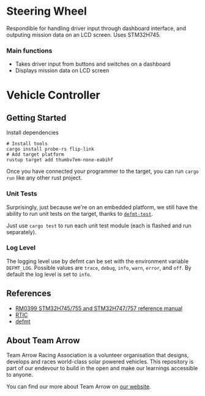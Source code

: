# Steering Wheel

Respondible for handling driver input through dashboard interface, and outputing mission data on an LCD screen. Uses STM32H745.

### Main functions
* Takes driver input from buttons and switches on a dashboard
* Displays mission data on LCD screen

# Vehicle Controller

## Getting Started

Install dependencies

```shell
# Install tools
cargo install probe-rs flip-link
# Add target platform
rustup target add thumbv7em-none-eabihf
```

Once you have connected your programmer to the target, you can run `cargo run` like any other rust project.

### Unit Tests

Surprisingly, just because we're on an embedded platform, we still have the ability to run unit tests on the target, thanks to [`defmt-test`](https://crates.io/crates/defmt-test).

Just use `cargo test` to run each unit test module (each is flashed and run separately).

### Log Level

The logging level use by defmt can be set with the environment variable `DEFMT_LOG`. Possible values are `trace`, `debug`, `info`, `warn`, `error`, and `off`. By default the log level is set to `info`.

## References

- [RM0399 STM32H745/755 and STM32H747/757 reference manual ](https://www.st.com/resource/en/reference_manual/rm0399-stm32h745755-and-stm32h747757-advanced-armbased-32bit-mcus-stmicroelectronics.pdf)
- [RTIC](https://rtic.rs/2/book/en/)
- [defmt](https://defmt.ferrous-systems.com/)

## About Team Arrow

Team Arrow Racing Association is a volunteer organisation that designs, develops and races world-class solar powered vehicles. This repository is part of our endevour to build in the open and make our learnings accessible to anyone.

You can find our more about Team Arrow on [our website](https://www.teamarrow.com.au/).
